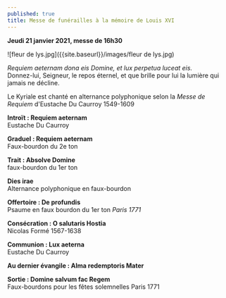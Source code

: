 ```yaml
---
published: true
title: Messe de funérailles à la mémoire de Louis XVI
---
```

**Jeudi 21 janvier 2021, messe de 16h30**  

![fleur de lys.jpg]({{site.baseurl}}/images/fleur de lys.jpg)


*Requiem aeternam dona eis Domine, et lux perpetua luceat eis.*  
Donnez-lui, Seigneur, le repos éternel, et que brille pour lui la lumière qui jamais ne décline.

Le Kyriale est chanté en alternance polyphonique selon la *Messe de Requiem* d'Eustache Du Caurroy 1549-1609

**Introït : Requiem aeternam**  
Eustache Du Caurroy

**Graduel : Requiem aeternam**  
Faux-bourdon du 2e ton

**Trait : Absolve Domine**  
faux-bourdon du 1er ton

**Dies irae**  
Alternance polyphonique en faux-bourdon

**Offertoire : De profundis**  
Psaume en faux bourdon du 1er ton *Paris 1771*

**Consécration : O salutaris Hostia**  
Nicolas Formé 1567-1638

**Communion : Lux aeterna**  
Eustache Du Caurroy

**Au dernier évangile : Alma redemptoris Mater**

**Sortie : Domine salvum fac Regem**  
Faux-bourdons pour les fêtes solemnelles Paris 1771
